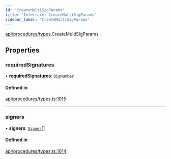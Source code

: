 ```yaml
---
id: "CreateMultiSigParams"
title: "Interface: CreateMultiSigParams"
sidebar_label: "CreateMultiSigParams"
---
```


[api/procedures/types](../../../../../modules/API/Procedures/Types/Types.md).CreateMultiSigParams

## Properties

### requiredSignatures

• **requiredSignatures**: `BigNumber`

#### Defined in

[api/procedures/types.ts:1015](https://github.com/PolymeshAssociation/polymesh-sdk/blob/acc2284c/src/api/procedures/types.ts#L1015)

___

### signers

• **signers**: [`Signer`](../../../../../modules/Types/Types.md#signer)[]

#### Defined in

[api/procedures/types.ts:1014](https://github.com/PolymeshAssociation/polymesh-sdk/blob/acc2284c/src/api/procedures/types.ts#L1014)
